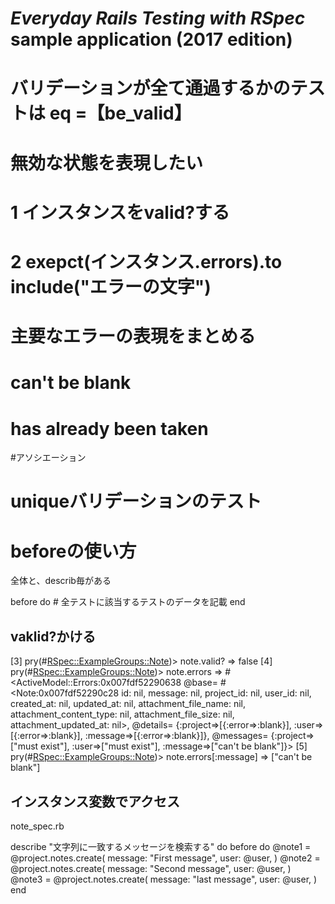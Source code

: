 # *Everyday Rails Testing with RSpec* sample application (2017 edition)



# バリデーションが全て通過するかのテストは eq =【be_valid】

# 無効な状態を表現したい 
# 1 インスタンスをvalid?する
# 2 exepct(インスタンス.errors).to include("エラーの文字") 

# 主要なエラーの表現をまとめる
# can't be blank
# has already been taken


#アソシエーション


#  uniqueバリデーションのテスト


# beforeの使い方

全体と、describ毎がある

before do
    # 全テストに該当するテストのデータを記載
  end


## vaklid?かける

[3] pry(#<RSpec::ExampleGroups::Note>)> note.valid?
=> false
[4] pry(#<RSpec::ExampleGroups::Note>)> note.errors
=> #<ActiveModel::Errors:0x007fdf52290638
 @base=
  #<Note:0x007fdf52290c28
   id: nil,
   message: nil,
   project_id: nil,
   user_id: nil,
   created_at: nil,
   updated_at: nil,
   attachment_file_name: nil,
   attachment_content_type: nil,
   attachment_file_size: nil,
   attachment_updated_at: nil>,
 @details=
  {:project=>[{:error=>:blank}],
   :user=>[{:error=>:blank}],
   :message=>[{:error=>:blank}]},
 @messages=
  {:project=>["must exist"], :user=>["must exist"], :message=>["can't be blank"]}>
[5] pry(#<RSpec::ExampleGroups::Note>)> note.errors[:message]
=> ["can't be blank"]


## インスタンス変数でアクセス


note_spec.rb

describe "文字列に一致するメッセージを検索する" do 
    before do 
      @note1 = @project.notes.create(
        message: "First message",
        user: @user,
      )
      @note2 = @project.notes.create(
        message: "Second message",
        user: @user,
      )
      @note3 = @project.notes.create(
        message: "last message",
        user: @user,
      )
   end
    